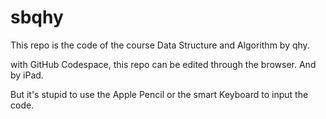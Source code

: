 # sbqhy

This repo is the code of the course Data Structure and Algorithm by qhy.

with GitHub Codespace, this repo can be edited through the browser. And by iPad.

But it's stupid to use the Apple Pencil or the smart Keyboard to input the code.
